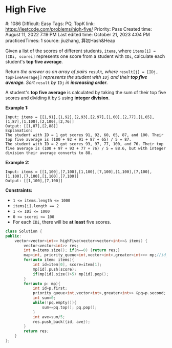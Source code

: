 # High Five

#: 1086
Difficult: Easy
Tags: PQ, TopK
link: https://leetcode.com/problems/high-five/
Priority: Pass
Created time: August 11, 2022 7:19 PM
Last edited time: October 21, 2023 4:04 PM
practicedTimes: 1
source: jiuzhang, 算初Hash&Heap

Given a list of the scores of different students, `items`, where `items[i] = [IDi, scorei]` represents one score from a student with `IDi`, calculate each student's **top five average**.

Return *the answer as an array of pairs* `result`*, where* `result[j] = [IDj, topFiveAveragej]` *represents the student with* `IDj` *and their **top five average**. Sort* `result` *by* `IDj` *in **increasing order**.*

A student's **top five average** is calculated by taking the sum of their top five scores and dividing it by `5` using **integer division**.

**Example 1:**

```
Input: items = [[1,91],[1,92],[2,93],[2,97],[1,60],[2,77],[1,65],[1,87],[1,100],[2,100],[2,76]]
Output: [[1,87],[2,88]]
Explanation:
The student with ID = 1 got scores 91, 92, 60, 65, 87, and 100. Their top five average is (100 + 92 + 91 + 87 + 65) / 5 = 87.
The student with ID = 2 got scores 93, 97, 77, 100, and 76. Their top five average is (100 + 97 + 93 + 77 + 76) / 5 = 88.6, but with integer division their average converts to 88.

```

**Example 2:**

```
Input: items = [[1,100],[7,100],[1,100],[7,100],[1,100],[7,100],[1,100],[7,100],[1,100],[7,100]]
Output: [[1,100],[7,100]]

```

**Constraints:**

- `1 <= items.length <= 1000`
- `items[i].length == 2`
- `1 <= IDi <= 1000`
- `0 <= scorei <= 100`
- For each `IDi`, there will be **at least** five scores.

```cpp
class Solution {
public:
    vector<vector<int>> highFive(vector<vector<int>>& items) {
        vector<vector<int>> res;
        int n=items.size(); if(n==0) {return res;}
        map<int, priority_queue<int,vector<int>,greater<int>>> mp;//id_pqOfScoresWithSz5
        for(auto item: items){
            int id=item[0], score=item[1];
            mp[id].push(score);
            if(mp[id].size()>5) mp[id].pop();
        }
        for(auto p: mp){
            int id=p.first;
            priority_queue<int,vector<int>,greater<int>> &pq=p.second;
            int sum=0;
            while(!pq.empty()){
                sum+=pq.top(); pq.pop();
            }
            int ave=sum/5;
            res.push_back({id, ave});
        }
        return res;
    }
};
```